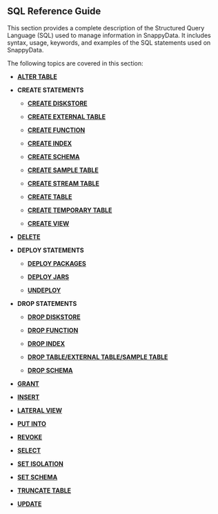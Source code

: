 ## SQL Reference Guide

This section provides a complete description of the Structured Query Language (SQL) used to manage information in SnappyData. It includes syntax, usage, keywords, and examples of the SQL statements used on SnappyData.

The following topics are covered in this section:

- **[ALTER TABLE](reference/sql_reference/alter-table.md)**

- **CREATE STATEMENTS**

    - **[CREATE DISKSTORE](reference/sql_reference/create-diskstore.md)**

    - **[CREATE EXTERNAL TABLE](reference/sql_reference/create-external-table.md)**

    - **[CREATE FUNCTION](reference/sql_reference/create-function.md)**

    - **[CREATE INDEX](reference/sql_reference/create-index.md)**

    - **[CREATE SCHEMA](reference/sql_reference/create-schema.md)**

    - **[CREATE SAMPLE TABLE](reference/sql_reference/create-sample-table.md)**

    - **[CREATE STREAM TABLE](reference/sql_reference/create-stream-table.md)**

    - **[CREATE TABLE](reference/sql_reference/create-table.md)**

    - **[CREATE TEMPORARY TABLE](reference/sql_reference/create-temporary-table.md)**

    - **[CREATE VIEW](reference/sql_reference/create-view.md)**

- **[DELETE](reference/sql_reference/delete.md)**

- **DEPLOY STATEMENTS**
	-	**[DEPLOY PACKAGES](reference/sql_reference/deploy_package/)**
	
	-	**[DEPLOY JARS](reference/sql_reference/deploy_jar/)**
	
	-	**[UNDEPLOY](reference/sql_reference/undeploy/)**

- **DROP STATEMENTS**

     - **[DROP DISKSTORE](reference/sql_reference/drop-diskstore.md)**

     - **[DROP FUNCTION](reference/sql_reference/drop-function.md)**

     - **[DROP INDEX](reference/sql_reference/drop-index.md)**

     - **[DROP TABLE/EXTERNAL TABLE/SAMPLE TABLE](reference/sql_reference/drop-table.md)**

     - **[DROP SCHEMA](reference/sql_reference/drop-schema.md)**
 
- **[GRANT](reference/sql_reference/grant.md)**

- **[INSERT](reference/sql_reference/insert.md)**

- **[LATERAL VIEW](reference/sql_reference/lateral-view.md)**

- **[PUT INTO](reference/sql_reference/put-into.md)**

- **[REVOKE](reference/sql_reference/revoke.md)**

- **[SELECT](reference/sql_reference/select.md)**

- **[SET ISOLATION](reference/sql_reference/set-isolation.md)**

- **[SET SCHEMA](reference/sql_reference/set-schema.md)**

- **[TRUNCATE TABLE](reference/sql_reference/truncate-table.md)**

- **[UPDATE](reference/sql_reference/update.md)**
